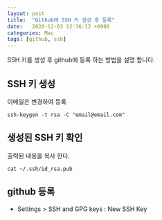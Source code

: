 ```yaml
---
layout: post
title:  "Github에 SSH 키 생성 후 등록"
date:   2020-12-03 12:36:12 +0900
categories: Mac
tags: [github, ssh]
---
```


SSH 키를 생성 후 github에 등록 하는 방법을 설명 합니다.



## SSH 키 생성
이메일은 변경하여 등록
```
ssh-keygen -t rsa -C "email@email.com"
```



## 생성된 SSH 키 확인

출력된 내용을 복사 한다.
```
cat ~/.ssh/id_rsa.pub
```



## github 등록

* Settings > SSH and GPG keys : New SSH Key

